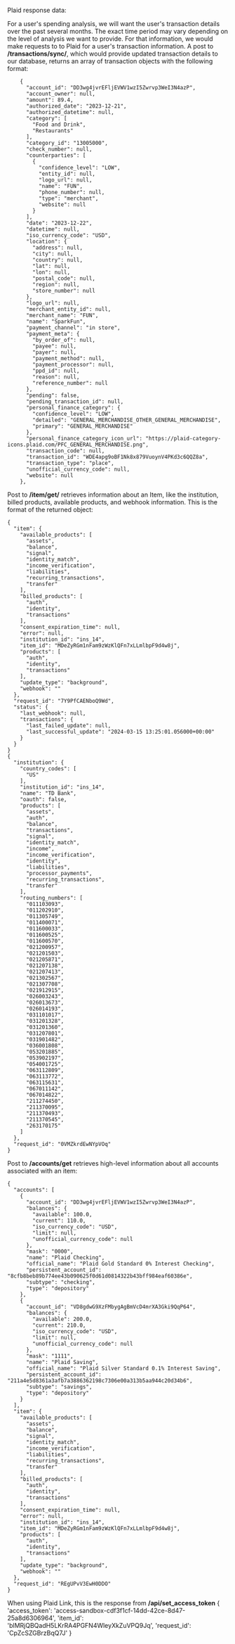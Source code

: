 Plaid response data:

For a user's spending analysis, we will want the user's transaction details over the past several months.  The exact time period may vary depending on the level of analysis we want to provide.  For that information, we would make requests to to Plaid for a user's transaction information.  A post to **/transactions/sync/**, which would provide updated transaction details to our database, returns an array of transaction objects with the following format:

```
    {
      "account_id": "DD3wg4jvrEFljEVWV1wzI5Zwrvp3WeI3N4azP",
      "account_owner": null,
      "amount": 89.4,
      "authorized_date": "2023-12-21",
      "authorized_datetime": null,
      "category": [
        "Food and Drink",
        "Restaurants"
      ],
      "category_id": "13005000",
      "check_number": null,
      "counterparties": [
        {
          "confidence_level": "LOW",
          "entity_id": null,
          "logo_url": null,
          "name": "FUN",
          "phone_number": null,
          "type": "merchant",
          "website": null
        }
      ],
      "date": "2023-12-22",
      "datetime": null,
      "iso_currency_code": "USD",
      "location": {
        "address": null,
        "city": null,
        "country": null,
        "lat": null,
        "lon": null,
        "postal_code": null,
        "region": null,
        "store_number": null
      },
      "logo_url": null,
      "merchant_entity_id": null,
      "merchant_name": "FUN",
      "name": "SparkFun",
      "payment_channel": "in store",
      "payment_meta": {
        "by_order_of": null,
        "payee": null,
        "payer": null,
        "payment_method": null,
        "payment_processor": null,
        "ppd_id": null,
        "reason": null,
        "reference_number": null
      },
      "pending": false,
      "pending_transaction_id": null,
      "personal_finance_category": {
        "confidence_level": "LOW",
        "detailed": "GENERAL_MERCHANDISE_OTHER_GENERAL_MERCHANDISE",
        "primary": "GENERAL_MERCHANDISE"
      },
      "personal_finance_category_icon_url": "https://plaid-category-icons.plaid.com/PFC_GENERAL_MERCHANDISE.png",
      "transaction_code": null,
      "transaction_id": "WDE4apg9oBF1Nk8x879VuoynV4PKd3c6QQZ8a",
      "transaction_type": "place",
      "unofficial_currency_code": null,
      "website": null
    },
```


Post to **/item/get/** retrieves information about an Item, like the institution, billed products, available products, and webhook information. This is the format of the returned object:
```
{
  "item": {
    "available_products": [
      "assets",
      "balance",
      "signal",
      "identity_match",
      "income_verification",
      "liabilities",
      "recurring_transactions",
      "transfer"
    ],
    "billed_products": [
      "auth",
      "identity",
      "transactions"
    ],
    "consent_expiration_time": null,
    "error": null,
    "institution_id": "ins_14",
    "item_id": "MDeZyRGm1nFam9zWzKlQFn7xLLmlbpF9d4w8j",
    "products": [
      "auth",
      "identity",
      "transactions"
    ],
    "update_type": "background",
    "webhook": ""
  },
  "request_id": "7Y9PfCAENboQ9Wd",
  "status": {
    "last_webhook": null,
    "transactions": {
      "last_failed_update": null,
      "last_successful_update": "2024-03-15 13:25:01.056000+00:00"
    }
  }
}
{
  "institution": {
    "country_codes": [
      "US"
    ],
    "institution_id": "ins_14",
    "name": "TD Bank",
    "oauth": false,
    "products": [
      "assets",
      "auth",
      "balance",
      "transactions",
      "signal",
      "identity_match",
      "income",
      "income_verification",
      "identity",
      "liabilities",
      "processor_payments",
      "recurring_transactions",
      "transfer"
    ],
    "routing_numbers": [
      "011103093",
      "011202910",
      "011305749",
      "011400071",
      "011600033",
      "011600525",
      "011600570",
      "021200957",
      "021201503",
      "021205871",
      "021207138",
      "021207413",
      "021302567",
      "021307708",
      "021912915",
      "026003243",
      "026013673",
      "026014193",
      "031101017",
      "031201328",
      "031201360",
      "031207801",
      "031901482",
      "036001808",
      "053201885",
      "053902197",
      "054001725",
      "063112809",
      "063113772",
      "063115631",
      "067011142",
      "067014822",
      "211274450",
      "211370095",
      "211370493",
      "211370545",
      "263170175"
    ]
  },
  "request_id": "0VMZkrdEwNYpVOq"
}
```


Post to **/accounts/get** retrieves high-level information about all accounts associated with an item:
```
{
  "accounts": [
    {
      "account_id": "DD3wg4jvrEFljEVWV1wzI5Zwrvp3WeI3N4azP",
      "balances": {
        "available": 100.0,
        "current": 110.0,
        "iso_currency_code": "USD",
        "limit": null,
        "unofficial_currency_code": null
      },
      "mask": "0000",
      "name": "Plaid Checking",
      "official_name": "Plaid Gold Standard 0% Interest Checking",
      "persistent_account_id": "8cfb8beb89b774ee43b090625f0d61d0814322b43bff984eaf60386e",
      "subtype": "checking",
      "type": "depository"
    },
    {
      "account_id": "VD8gdwG9XzFMbygAgBmVcD4mrXA3Gki9QqP64",
      "balances": {
        "available": 200.0,
        "current": 210.0,
        "iso_currency_code": "USD",
        "limit": null,
        "unofficial_currency_code": null
      },
      "mask": "1111",
      "name": "Plaid Saving",
      "official_name": "Plaid Silver Standard 0.1% Interest Saving",
      "persistent_account_id": "211a4e5d8361a3afb7a3886362198c7306e00a313b5aa944c20d34b6",
      "subtype": "savings",
      "type": "depository"
    }
  ],
  "item": {
    "available_products": [
      "assets",
      "balance",
      "signal",
      "identity_match",
      "income_verification",
      "liabilities",
      "recurring_transactions",
      "transfer"
    ],
    "billed_products": [
      "auth",
      "identity",
      "transactions"
    ],
    "consent_expiration_time": null,
    "error": null,
    "institution_id": "ins_14",
    "item_id": "MDeZyRGm1nFam9zWzKlQFn7xLLmlbpF9d4w8j",
    "products": [
      "auth",
      "identity",
      "transactions"
    ],
    "update_type": "background",
    "webhook": ""
  },
  "request_id": "REgUPvV3EwH0DDO"
}
```





When using Plaid Link, this is the response from **/api/set_access_token**
{
  'access_token': 'access-sandbox-cdf3f1cf-14dd-42ce-8d47-25a8d6306964', 
  'item_id': 'blMRjQBQadH5LKrRA4PGFN4WleyXkZuVPQ9Jq', 
  'request_id': 'CpZcSZGBrzBqQ7J'
}
